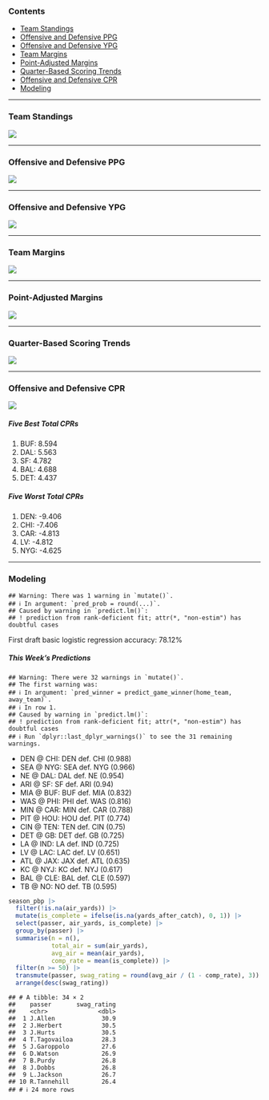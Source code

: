 
### Contents

- [Team Standings](#team-standings)
- [Offensive and Defensive PPG](#offensive-and-defensive-ppg)
- [Offensive and Defensive YPG](#offensive-and-defensive-ypg)
- [Team Margins](#team-margins)
- [Point-Adjusted Margins](#point-adjusted-margins)
- [Quarter-Based Scoring Trends](#quarter-based-scoring-trends)
- [Offensive and Defensive CPR](#offensive-and-defensive-cpr)
- [Modeling](#modeling)

------------------------------------------------------------------------

### Team Standings

![](README_files/figure-gfm/unnamed-chunk-2-1.png)<!-- -->

------------------------------------------------------------------------

### Offensive and Defensive PPG

![](README_files/figure-gfm/unnamed-chunk-3-1.png)<!-- -->

------------------------------------------------------------------------

### Offensive and Defensive YPG

![](README_files/figure-gfm/unnamed-chunk-4-1.png)<!-- -->

------------------------------------------------------------------------

### Team Margins

![](README_files/figure-gfm/unnamed-chunk-5-1.png)<!-- -->

------------------------------------------------------------------------

### Point-Adjusted Margins

![](README_files/figure-gfm/unnamed-chunk-6-1.png)<!-- -->

------------------------------------------------------------------------

### Quarter-Based Scoring Trends

![](README_files/figure-gfm/unnamed-chunk-7-1.png)<!-- -->

------------------------------------------------------------------------

### Offensive and Defensive CPR

![](README_files/figure-gfm/unnamed-chunk-8-1.png)<!-- -->

##### Five Best Total CPRs

1.  BUF: 8.594
2.  DAL: 5.563
3.  SF: 4.782
4.  BAL: 4.688
5.  DET: 4.437

##### Five Worst Total CPRs

1.  DEN: -9.406
2.  CHI: -7.406
3.  CAR: -4.813
4.  LV: -4.812
5.  NYG: -4.625

------------------------------------------------------------------------

### Modeling

    ## Warning: There was 1 warning in `mutate()`.
    ## ℹ In argument: `pred_prob = round(...)`.
    ## Caused by warning in `predict.lm()`:
    ## ! prediction from rank-deficient fit; attr(*, "non-estim") has doubtful cases

First draft basic logistic regression accuracy: 78.12%

##### *This Week’s Predictions*

    ## Warning: There were 32 warnings in `mutate()`.
    ## The first warning was:
    ## ℹ In argument: `pred_winner = predict_game_winner(home_team, away_team)`.
    ## ℹ In row 1.
    ## Caused by warning in `predict.lm()`:
    ## ! prediction from rank-deficient fit; attr(*, "non-estim") has doubtful cases
    ## ℹ Run `dplyr::last_dplyr_warnings()` to see the 31 remaining warnings.

- DEN @ CHI: DEN def. CHI (0.988)
- SEA @ NYG: SEA def. NYG (0.966)
- NE @ DAL: DAL def. NE (0.954)
- ARI @ SF: SF def. ARI (0.94)
- MIA @ BUF: BUF def. MIA (0.832)
- WAS @ PHI: PHI def. WAS (0.816)
- MIN @ CAR: MIN def. CAR (0.788)
- PIT @ HOU: HOU def. PIT (0.774)
- CIN @ TEN: TEN def. CIN (0.75)
- DET @ GB: DET def. GB (0.725)
- LA @ IND: LA def. IND (0.725)
- LV @ LAC: LAC def. LV (0.651)
- ATL @ JAX: JAX def. ATL (0.635)
- KC @ NYJ: KC def. NYJ (0.617)
- BAL @ CLE: BAL def. CLE (0.597)
- TB @ NO: NO def. TB (0.595)

``` r
season_pbp |>
  filter(!is.na(air_yards)) |>
  mutate(is_complete = ifelse(is.na(yards_after_catch), 0, 1)) |>
  select(passer, air_yards, is_complete) |>
  group_by(passer) |>
  summarise(n = n(),
            total_air = sum(air_yards),
            avg_air = mean(air_yards),
            comp_rate = mean(is_complete)) |>
  filter(n >= 50) |>
  transmute(passer, swag_rating = round(avg_air / (1 - comp_rate), 3)) |>
  arrange(desc(swag_rating))
```

    ## # A tibble: 34 × 2
    ##    passer       swag_rating
    ##    <chr>              <dbl>
    ##  1 J.Allen             30.9
    ##  2 J.Herbert           30.5
    ##  3 J.Hurts             30.5
    ##  4 T.Tagovailoa        28.3
    ##  5 J.Garoppolo         27.6
    ##  6 D.Watson            26.9
    ##  7 B.Purdy             26.8
    ##  8 J.Dobbs             26.8
    ##  9 L.Jackson           26.7
    ## 10 R.Tannehill         26.4
    ## # ℹ 24 more rows
